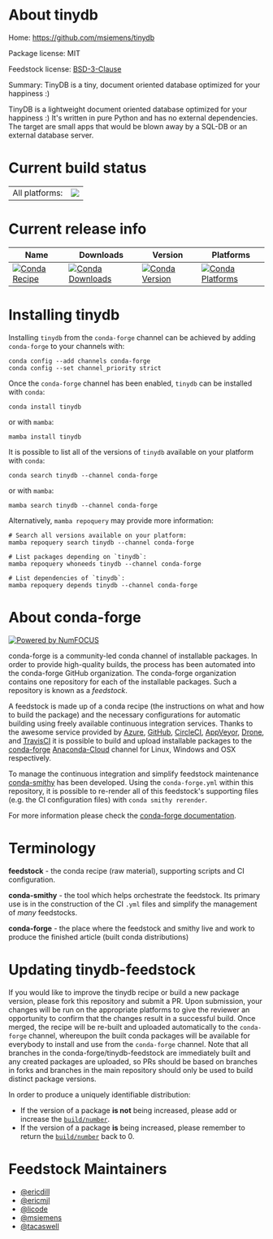 About tinydb
============

Home: https://github.com/msiemens/tinydb

Package license: MIT

Feedstock license: [BSD-3-Clause](https://github.com/conda-forge/tinydb-feedstock/blob/main/LICENSE.txt)

Summary: TinyDB is a tiny, document oriented database optimized for your happiness :)

TinyDB is a lightweight document oriented database optimized for your
happiness :) It's written in pure Python and has no external
dependencies. The target are small apps that would be blown away by a
SQL-DB or an external database server.


Current build status
====================


<table><tr><td>All platforms:</td>
    <td>
      <a href="https://dev.azure.com/conda-forge/feedstock-builds/_build/latest?definitionId=4451&branchName=main">
        <img src="https://dev.azure.com/conda-forge/feedstock-builds/_apis/build/status/tinydb-feedstock?branchName=main">
      </a>
    </td>
  </tr>
</table>

Current release info
====================

| Name | Downloads | Version | Platforms |
| --- | --- | --- | --- |
| [![Conda Recipe](https://img.shields.io/badge/recipe-tinydb-green.svg)](https://anaconda.org/conda-forge/tinydb) | [![Conda Downloads](https://img.shields.io/conda/dn/conda-forge/tinydb.svg)](https://anaconda.org/conda-forge/tinydb) | [![Conda Version](https://img.shields.io/conda/vn/conda-forge/tinydb.svg)](https://anaconda.org/conda-forge/tinydb) | [![Conda Platforms](https://img.shields.io/conda/pn/conda-forge/tinydb.svg)](https://anaconda.org/conda-forge/tinydb) |

Installing tinydb
=================

Installing `tinydb` from the `conda-forge` channel can be achieved by adding `conda-forge` to your channels with:

```
conda config --add channels conda-forge
conda config --set channel_priority strict
```

Once the `conda-forge` channel has been enabled, `tinydb` can be installed with `conda`:

```
conda install tinydb
```

or with `mamba`:

```
mamba install tinydb
```

It is possible to list all of the versions of `tinydb` available on your platform with `conda`:

```
conda search tinydb --channel conda-forge
```

or with `mamba`:

```
mamba search tinydb --channel conda-forge
```

Alternatively, `mamba repoquery` may provide more information:

```
# Search all versions available on your platform:
mamba repoquery search tinydb --channel conda-forge

# List packages depending on `tinydb`:
mamba repoquery whoneeds tinydb --channel conda-forge

# List dependencies of `tinydb`:
mamba repoquery depends tinydb --channel conda-forge
```


About conda-forge
=================

[![Powered by
NumFOCUS](https://img.shields.io/badge/powered%20by-NumFOCUS-orange.svg?style=flat&colorA=E1523D&colorB=007D8A)](https://numfocus.org)

conda-forge is a community-led conda channel of installable packages.
In order to provide high-quality builds, the process has been automated into the
conda-forge GitHub organization. The conda-forge organization contains one repository
for each of the installable packages. Such a repository is known as a *feedstock*.

A feedstock is made up of a conda recipe (the instructions on what and how to build
the package) and the necessary configurations for automatic building using freely
available continuous integration services. Thanks to the awesome service provided by
[Azure](https://azure.microsoft.com/en-us/services/devops/), [GitHub](https://github.com/),
[CircleCI](https://circleci.com/), [AppVeyor](https://www.appveyor.com/),
[Drone](https://cloud.drone.io/welcome), and [TravisCI](https://travis-ci.com/)
it is possible to build and upload installable packages to the
[conda-forge](https://anaconda.org/conda-forge) [Anaconda-Cloud](https://anaconda.org/)
channel for Linux, Windows and OSX respectively.

To manage the continuous integration and simplify feedstock maintenance
[conda-smithy](https://github.com/conda-forge/conda-smithy) has been developed.
Using the ``conda-forge.yml`` within this repository, it is possible to re-render all of
this feedstock's supporting files (e.g. the CI configuration files) with ``conda smithy rerender``.

For more information please check the [conda-forge documentation](https://conda-forge.org/docs/).

Terminology
===========

**feedstock** - the conda recipe (raw material), supporting scripts and CI configuration.

**conda-smithy** - the tool which helps orchestrate the feedstock.
                   Its primary use is in the construction of the CI ``.yml`` files
                   and simplify the management of *many* feedstocks.

**conda-forge** - the place where the feedstock and smithy live and work to
                  produce the finished article (built conda distributions)


Updating tinydb-feedstock
=========================

If you would like to improve the tinydb recipe or build a new
package version, please fork this repository and submit a PR. Upon submission,
your changes will be run on the appropriate platforms to give the reviewer an
opportunity to confirm that the changes result in a successful build. Once
merged, the recipe will be re-built and uploaded automatically to the
`conda-forge` channel, whereupon the built conda packages will be available for
everybody to install and use from the `conda-forge` channel.
Note that all branches in the conda-forge/tinydb-feedstock are
immediately built and any created packages are uploaded, so PRs should be based
on branches in forks and branches in the main repository should only be used to
build distinct package versions.

In order to produce a uniquely identifiable distribution:
 * If the version of a package **is not** being increased, please add or increase
   the [``build/number``](https://docs.conda.io/projects/conda-build/en/latest/resources/define-metadata.html#build-number-and-string).
 * If the version of a package **is** being increased, please remember to return
   the [``build/number``](https://docs.conda.io/projects/conda-build/en/latest/resources/define-metadata.html#build-number-and-string)
   back to 0.

Feedstock Maintainers
=====================

* [@ericdill](https://github.com/ericdill/)
* [@ericmjl](https://github.com/ericmjl/)
* [@licode](https://github.com/licode/)
* [@msiemens](https://github.com/msiemens/)
* [@tacaswell](https://github.com/tacaswell/)

